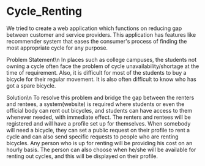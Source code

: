 # Cycle_Renting

We tried to create a web application which functions on reducing gap between customer and service providers.
This application has features like recommender system that eases the consumer's process of finding the most appropriate cycle for any purpose.

Problem Statement\n
In places such as college campuses, the students not owning a cycle often face the problem of cycle unavailability/shortage at the time of requirement. Also, it is difficult for most of the students to buy a bicycle for their regular movement. It is also often difficult to know who has got a spare bicycle.

Solution\n
To resolve this problem and bridge the gap between the renters and rentees, a system(website) is required where students or even the official body can rent out bicycles, and students can have access to them whenever needed, with immediate effect.
The renters and rentees will be registered and will have a profile set up for themselves. When somebody will need a bicycle, they can set a public request on their profile to rent a cycle and can also send specific requests to people who are renting bicycles. Any person who is up for renting will be providing his cost on an hourly basis. The person can also choose when he/she will be available for renting out cycles, and this will be displayed on their profile. 

